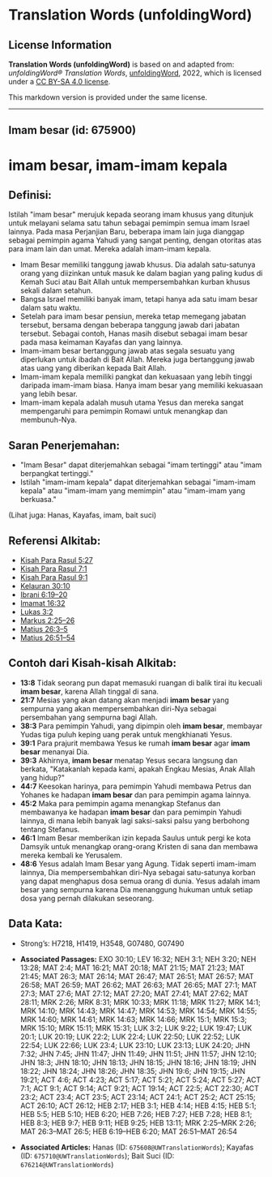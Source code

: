 # Translation Words (unfoldingWord)

## License Information

**Translation Words (unfoldingWord)** is based on and adapted from: _unfoldingWord® Translation Words_, [unfoldingWord](https://unfoldingword.org/utw), 2022, which is licensed under a [CC BY-SA 4.0 license](https://creativecommons.org/licenses/by-sa/4.0/legalcode.en).

This markdown version is provided under the same license.



--------------------------------

## Imam besar (id: 675900)

imam besar, imam\-imam kepala
=============================

Definisi:
---------

Istilah "imam besar" merujuk kepada seorang imam khusus yang ditunjuk untuk melayani selama satu tahun sebagai pemimpin semua imam Israel lainnya. Pada masa Perjanjian Baru, beberapa imam lain juga dianggap sebagai pemimpin agama Yahudi yang sangat penting, dengan otoritas atas para imam lain dan umat. Mereka adalah imam\-imam kepala.

* Imam Besar memiliki tanggung jawab khusus. Dia adalah satu\-satunya orang yang diizinkan untuk masuk ke dalam bagian yang paling kudus di Kemah Suci atau Bait Allah untuk mempersembahkan kurban khusus sekali dalam setahun.
* Bangsa Israel memiliki banyak imam, tetapi hanya ada satu imam besar dalam satu waktu.
* Setelah para imam besar pensiun, mereka tetap memegang jabatan tersebut, bersama dengan beberapa tanggung jawab dari jabatan tersebut. Sebagai contoh, Hanas masih disebut sebagai imam besar pada masa keimaman Kayafas dan yang lainnya.
* Imam\-imam besar bertanggung jawab atas segala sesuatu yang diperlukan untuk ibadah di Bait Allah. Mereka juga bertanggung jawab atas uang yang diberikan kepada Bait Allah.
* Imam\-imam kepala memiliki pangkat dan kekuasaan yang lebih tinggi daripada imam\-imam biasa. Hanya imam besar yang memiliki kekuasaan yang lebih besar.
* Imam\-imam kepala adalah musuh utama Yesus dan mereka sangat mempengaruhi para pemimpin Romawi untuk menangkap dan membunuh\-Nya.

Saran Penerjemahan:
-------------------

* "Imam Besar" dapat diterjemahkan sebagai "imam tertinggi" atau "imam berpangkat tertinggi."
* Istilah "imam\-imam kepala" dapat diterjemahkan sebagai "imam\-imam kepala" atau "imam\-imam yang memimpin" atau "imam\-imam yang berkuasa."

(Lihat juga: Hanas, Kayafas, imam, bait suci)

Referensi Alkitab:
------------------

* [Kisah Para Rasul 5:27](https://ref.ly/Acts0:0)
* [Kisah Para Rasul 7:1](https://ref.ly/Acts0:0)
* [Kisah Para Rasul 9:1](https://ref.ly/Acts0:0)
* [Kelauran 30:10](https://ref.ly/Exod30:10)
* [Ibrani 6:19–20](https://ref.ly/Heb6:19-Heb6:20)
* [Imamat 16:32](https://ref.ly/Lev16:32)
* [Lukas 3:2](https://ref.ly/Luke3:2)
* [Markus 2:25–26](https://ref.ly/Mark2:25-Mark2:26)
* [Matius 26:3–5](https://ref.ly/Matt26:3-Matt26:5)
* [Matius 26:51–54](https://ref.ly/Matt26:51-Matt26:54)

Contoh dari Kisah\-kisah Alkitab:
---------------------------------

* **13:8** Tidak seorang pun dapat memasuki ruangan di balik tirai itu kecuali **imam besar**, karena Allah tinggal di sana.
* **21:7** Mesias yang akan datang akan menjadi **imam besar** yang sempurna yang akan mempersembahkan diri\-Nya sebagai persembahan yang sempurna bagi Allah.
* **38:3** Para pemimpin Yahudi, yang dipimpin oleh **imam besar**, membayar Yudas tiga puluh keping uang perak untuk mengkhianati Yesus.
* **39:1** Para prajurit membawa Yesus ke rumah **imam besar** agar **imam besar** menanyai Dia.
* **39:3** Akhirnya, **imam besar** menatap Yesus secara langsung dan berkata, "Katakanlah kepada kami, apakah Engkau Mesias, Anak Allah yang hidup?"
* **44:7** Keesokan harinya, para pemimpin Yahudi membawa Petrus dan Yohanes ke hadapan **imam besar** dan para pemimpin agama lainnya.
* **45:2** Maka para pemimpin agama menangkap Stefanus dan membawanya ke hadapan **imam besar** dan para pemimpin Yahudi lainnya, di mana lebih banyak lagi saksi\-saksi palsu yang berbohong tentang Stefanus.
* **46:1** Imam Besar memberikan izin kepada Saulus untuk pergi ke kota Damsyik untuk menangkap orang\-orang Kristen di sana dan membawa mereka kembali ke Yerusalem.
* **48:6** Yesus adalah Imam Besar yang Agung. Tidak seperti imam\-imam lainnya, Dia mempersembahkan diri\-Nya sebagai satu\-satunya korban yang dapat menghapus dosa semua orang di dunia. Yesus adalah imam besar yang sempurna karena Dia menanggung hukuman untuk setiap dosa yang pernah dilakukan seseorang.

Data Kata:
----------

* Strong’s: H7218, H1419, H3548, G07480, G07490

* **Associated Passages:** EXO 30:10; LEV 16:32; NEH 3:1; NEH 3:20; NEH 13:28; MAT 2:4; MAT 16:21; MAT 20:18; MAT 21:15; MAT 21:23; MAT 21:45; MAT 26:3; MAT 26:14; MAT 26:47; MAT 26:51; MAT 26:57; MAT 26:58; MAT 26:59; MAT 26:62; MAT 26:63; MAT 26:65; MAT 27:1; MAT 27:3; MAT 27:6; MAT 27:12; MAT 27:20; MAT 27:41; MAT 27:62; MAT 28:11; MRK 2:26; MRK 8:31; MRK 10:33; MRK 11:18; MRK 11:27; MRK 14:1; MRK 14:10; MRK 14:43; MRK 14:47; MRK 14:53; MRK 14:54; MRK 14:55; MRK 14:60; MRK 14:61; MRK 14:63; MRK 14:66; MRK 15:1; MRK 15:3; MRK 15:10; MRK 15:11; MRK 15:31; LUK 3:2; LUK 9:22; LUK 19:47; LUK 20:1; LUK 20:19; LUK 22:2; LUK 22:4; LUK 22:50; LUK 22:52; LUK 22:54; LUK 22:66; LUK 23:4; LUK 23:10; LUK 23:13; LUK 24:20; JHN 7:32; JHN 7:45; JHN 11:47; JHN 11:49; JHN 11:51; JHN 11:57; JHN 12:10; JHN 18:3; JHN 18:10; JHN 18:13; JHN 18:15; JHN 18:16; JHN 18:19; JHN 18:22; JHN 18:24; JHN 18:26; JHN 18:35; JHN 19:6; JHN 19:15; JHN 19:21; ACT 4:6; ACT 4:23; ACT 5:17; ACT 5:21; ACT 5:24; ACT 5:27; ACT 7:1; ACT 9:1; ACT 9:14; ACT 9:21; ACT 19:14; ACT 22:5; ACT 22:30; ACT 23:2; ACT 23:4; ACT 23:5; ACT 23:14; ACT 24:1; ACT 25:2; ACT 25:15; ACT 26:10; ACT 26:12; HEB 2:17; HEB 3:1; HEB 4:14; HEB 4:15; HEB 5:1; HEB 5:5; HEB 5:10; HEB 6:20; HEB 7:26; HEB 7:27; HEB 7:28; HEB 8:1; HEB 8:3; HEB 9:7; HEB 9:11; HEB 9:25; HEB 13:11; MRK 2:25–MRK 2:26; MAT 26:3–MAT 26:5; HEB 6:19–HEB 6:20; MAT 26:51–MAT 26:54
* **Associated Articles:** Hanas (ID: `675608@UWTranslationWords`); Kayafas (ID: `675710@UWTranslationWords`); Bait Suci (ID: `676214@UWTranslationWords`)

